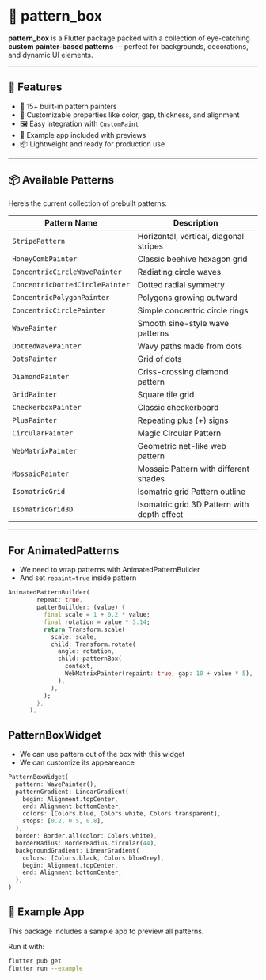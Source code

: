 # 🎨 pattern_box

**pattern_box** is a Flutter package packed with a collection of eye-catching **custom painter-based patterns** — perfect for backgrounds, decorations, and dynamic UI elements.

---

## 🚀 Features

- 🧩 15+ built-in pattern painters
- 🎯 Customizable properties like color, gap, thickness, and alignment
- 🖼️ Easy integration with `CustomPaint`
- 🧪 Example app included with previews
- 📦 Lightweight and ready for production use

---

## 📦 Available Patterns

Here’s the current collection of prebuilt patterns:

| Pattern Name                | Description                        |
|----------------------------|------------------------------------|
| `StripePattern`            | Horizontal, vertical, diagonal stripes |
| `HoneyCombPainter`         | Classic beehive hexagon grid       |
| `ConcentricCircleWavePainter` | Radiating circle waves           |
| `ConcentricDottedCirclePainter` | Dotted radial symmetry         |
| `ConcentricPolygonPainter` | Polygons growing outward           |
| `ConcentricCirclePainter`  | Simple concentric circle rings     |
| `WavePainter`              | Smooth sine-style wave patterns    |
| `DottedWavePainter`        | Wavy paths made from dots          |
| `DotsPainter`              | Grid of dots                       |
| `DiamondPainter`           | Criss-crossing diamond pattern     |
| `GridPainter`              | Square tile grid                   |
| `CheckerboxPainter`        | Classic checkerboard               |
| `PlusPainter`              | Repeating plus (+) signs           |
| `CircularPainter`          | Magic Circular Pattern             |
| `WebMatrixPainter`         | Geometric net-like web pattern     |
| `MossaicPainter`           | Mossaic Pattern with different shades|
| `IsomatricGrid`            | Isomatric grid Pattern outline     |
| `IsomatricGrid3D`          | Isomatric grid 3D Pattern with depth effect|

---

## For AnimatedPatterns
- We need to wrap patterns with AnimatedPatternBuilder
- And set `repaint=true` inside pattern

```dart
AnimatedPatternBuilder(
        repeat: true,
        patterBuiilder: (value) {
          final scale = 1 + 0.2 * value;
          final rotation = value * 3.14;
          return Transform.scale(
            scale: scale,
            child: Transform.rotate(
              angle: rotation,
              child: patternBox(
                context,
                WebMatrixPainter(repaint: true, gap: 10 + value * 5),
              ),
            ),
          );
        },
      ),
```

## PatternBoxWidget
- We can use pattern out of the box with this widget
- We can customize its appeareance

```dart
PatternBoxWidget(
  pattern: WavePainter(),
  patternGradient: LinearGradient(
    begin: Alignment.topCenter,
    end: Alignment.bottomCenter,
    colors: [Colors.blue, Colors.white, Colors.transparent],
    stops: [0.2, 0.5, 0.8],
  ),
  border: Border.all(color: Colors.white),
  borderRadius: BorderRadius.circular(44),
  backgroundGradient: LinearGradient(
    colors: [Colors.black, Colors.blueGrey],
    begin: Alignment.topCenter,
    end: Alignment.bottomCenter,
  ),
)
```

## 🧪 Example App

This package includes a sample app to preview all patterns.

Run it with:

```bash
flutter pub get
flutter run --example
